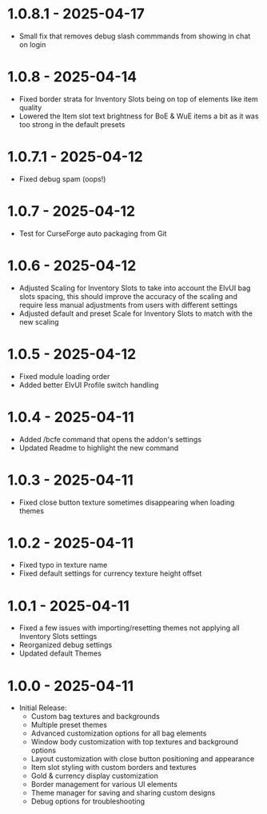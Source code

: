 # 1.0.8.1 - 2025-04-17
- Small fix that removes debug slash commmands from showing in chat on login

# 1.0.8 - 2025-04-14
- Fixed border strata for Inventory Slots being on top of elements like item quality
- Lowered the Item slot text brightness for BoE & WuE items a bit as it was too strong in the default presets

# 1.0.7.1 - 2025-04-12
- Fixed debug spam (oops!)

# 1.0.7 - 2025-04-12
- Test for CurseForge auto packaging from Git

# 1.0.6 - 2025-04-12
- Adjusted Scaling for Inventory Slots to take into account the ElvUI bag slots spacing, this should improve the accuracy of the scaling and require less manual adjustments from users with different settings
- Adjusted default and preset Scale for Inventory Slots to match with the new scaling

# 1.0.5 - 2025-04-12
- Fixed module loading order
- Added better ElvUI Profile switch handling

# 1.0.4 - 2025-04-11
- Added /bcfe command that opens the addon's settings
- Updated Readme to highlight the new command

# 1.0.3 - 2025-04-11
- Fixed close button texture sometimes disappearing when loading themes

# 1.0.2 - 2025-04-11
- Fixed typo in texture name
- Fixed default settings for currency texture height offset

# 1.0.1 - 2025-04-11
- Fixed a few issues with importing/resetting themes not applying all Inventory Slots settings
- Reorganized debug settings
- Updated default Themes

# 1.0.0 - 2025-04-11
- Initial Release:
	- Custom bag textures and backgrounds
	- Multiple preset themes
	- Advanced customization options for all bag elements
	- Window body customization with top textures and background options
	- Layout customization with close button positioning and appearance
	- Item slot styling with custom borders and textures
	- Gold & currency display customization
	- Border management for various UI elements
	- Theme manager for saving and sharing custom designs
	- Debug options for troubleshooting
